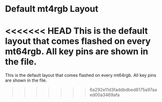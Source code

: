 # Default mt4rgb Layout

<<<<<<< HEAD
This is the default layout that comes flashed on every mt64rgb. All key pins are shown in the file.
=======
This is the default layout that comes flashed on every mt64rgb. All key pins are shown in the file.
>>>>>>> 6a292e11d3faddbdbed8175a97aaed00a3469afa

